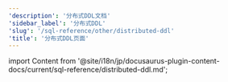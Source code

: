 ```yaml
---
'description': '分布式DDL文档'
'sidebar_label': '分布式DDL'
'slug': '/sql-reference/other/distributed-ddl'
'title': '分布式DDL页面'
---
```


import Content from '@site/i18n/jp/docusaurus-plugin-content-docs/current/sql-reference/distributed-ddl.md';

<Content/>
